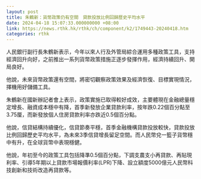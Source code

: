 ```yaml
---
layout: post
title: 朱鶴新：貨幣政策仍有空間　貸款投放比例回歸歷史平均水平
date: 2024-04-18 15:07:33.000000000 +08:00
link: https://news.rthk.hk/rthk/ch/component/k2/1749443-20240418.htm
categories: rthk
---
```


人民銀行副行長朱鶴新表示，今年以來人行及外管局綜合運用多種政策工具，支持經濟回升向好，之前推出一系列貨幣政策措施正逐步發揮作用，經濟持續回升、開局良好。

他說，未來貨幣政策還有空間，將密切觀察政策效果及經濟恢復、目標實現情況，擇機用好儲備工具。

朱鶴新在國新辦記者會上表示，政策實施已取得較好成效，主要體現在金融總量穩定增長、融資成本穩中有降，首季新發放企業貸款利率，按年跌0.22個百分點至3.75厘，而新發放個人住房貸款利率亦跌近0.5個百分點。

他說，信貸結構持續優化，信貸節奏平穩，首季金融機構貸款投放較快，貸款投放比例回歸歷史平均水平，為未來3季信貸增長留足空間。而人民幣兌一籃子貨幣穩中有升，在全球貨幣中表現穩健。

他說，年初至今的政策工具包括降準0.5個百分點，下調支農支小再貸款、再貼現利率、引導5年期以上貸款市場報價利率(LPR)下降、設立額度5000億元人民幣科技創新和技術改造再貸款等。
